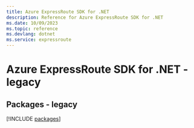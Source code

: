 ```yaml
---
title: Azure ExpressRoute SDK for .NET
description: Reference for Azure ExpressRoute SDK for .NET
ms.date: 10/09/2023
ms.topic: reference
ms.devlang: dotnet
ms.service: expressroute
---
```

# Azure ExpressRoute SDK for .NET - legacy
## Packages - legacy
[!INCLUDE [packages](expressroute-index.md)]